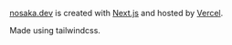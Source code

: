 [nosaka.dev](https://nosaka.dev) is created with [Next.js](https://nextjs.org/) and hosted by [Vercel](https://vercel.com).

Made using tailwindcss.
